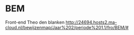 # BEM
Front-end Theo den blanken
http://24694.hosts2.ma-cloud.nl/bewijzenmap/Jaar%202/periode%201.1/fro/BEM/#
